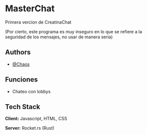 
# MasterChat

Primera vercion de CreatinaChat

(Por cierto, este programa es muy inseguro en lo que se refiere a la seguridad de los mensajes, no usar de manera seria)

## Authors

- [@Chaos](https://github.com/Gonanf)


## Funciones

- Chateo con lobbys


## Tech Stack

**Client:** Javascript, HTML, CSS

**Server:** Rocket.rs (Rust)

